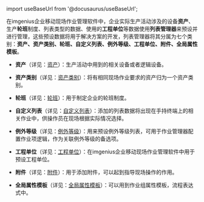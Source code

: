 
import useBaseUrl from '@docusaurus/useBaseUrl';

在imgenius企业移动现场作业管理软件中，企业实际生产活动涉及的设备**资产**、生产**轮班**制度、列表类型的数据、使用的**工程单位**等数据使用**列表管理器**来预设并进行管理，这些预设数据将用于解决方案的开发，列表管理器将其分属为七个类别：**资产、资产类别、轮班、自定义列表、例外等级、工程单位、附件、全局属性模板**。

* **资产**（详见：[资产](系统配置手册/列表管理器/资产.md)）：生产活动中用到的相关设备或者逻辑设备。

* **资产类别**（详见：[资产类别](系统配置手册/列表管理器/资产类别.md)）：将有相同现场作业要求的资产归为一个资产类别。

* **轮班**（详见：[轮班](系统配置手册/列表管理器/轮班.md)）：用于制定企业的轮班制度。

* **自定义列表**（详见：[自定义列表](系统配置手册/列表管理器/自定义列表.md)）：添加的列表数据将出现在手持终端上的相关作业中，供操作员在现场根据实际情况选择。

* **例外等级**（详见：[例外等级](系统配置手册/列表管理器/例外等级.md)）：用来预设例外等级列表，可用于作业管理器配置作业项逻辑，作为关联例外等级的备选项。

* **工程单位**（详见：[工程单位](系统配置手册/列表管理器/工程单位.md)）：在imgenius企业移动现场作业管理软件中用于预设工程单位。

* **附件**（详见：[附件](系统配置手册/列表管理器/附件.md)）：用于添加附件，可以起到指导现场操作的作用。

* **全局属性模板**（详见：[全局属性模板](系统配置手册/列表管理器/全局属性模板.md)）：可以用到作业组属性模板，流程表达式中。
